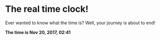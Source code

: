 # The real time clock!

Ever wanted to know what the time is? Well, your journey is about to end!

**The time is Nov 20, 2017, 02:41**
